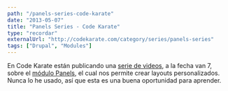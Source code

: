 ```yaml
---
path: "/panels-series-code-karate"
date: "2013-05-07"
title: "Panels Series - Code Karate"
type: "recordar"
externalUrl: "http://codekarate.com/category/series/panels-series"
tags: ["Drupal", "Modules"]
---
```


En Code Karate están publicando una [serie de videos](http://codekarate.com/category/series/panels-series), a la fecha van 7, sobre el [módulo Panels](http://drupal.org/project/panels), el cual nos permite crear layouts personalizados. Nunca lo he usado, así que esta es una buena oportunidad para aprender.
